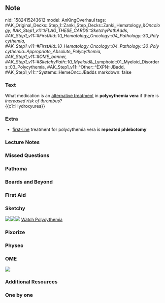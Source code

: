 ## Note
nid: 1582415243612
model: AnKingOverhaul
tags: #AK_Original_Decks::Step_1::Zanki_Step_Decks::Zanki_Hematology_&_Oncology, #AK_Step1_v11::!FLAG_THESE_CARDS::SketchyPathAdds, #AK_Step1_v11::#FirstAid::10_Hematology_Oncology::04_Pathology::30_Polycythemia, #AK_Step1_v11::#FirstAid::10_Hematology_Oncology::04_Pathology::30_Polycythemia::Appropriate_Absolute_Polycythemia, #AK_Step1_v11::#OME_banner, #AK_Step1_v11::#SketchyPath::10_Myeloid_&_Lymphoid::01_Myeloid_Disorders::03_Polycythemia, #AK_Step1_v11::^Other::^EXPN::JBadd, #AK_Step1_v11::^Systems::HemeOnc::JBadds
markdown: false

### Text
<div>
  What medication is an <u>alternative treatment</u> in <b style=
  "">polycythemia vera</b> if there is <i>increased risk of
  thrombus</i>?
</div>
<div>
  {{c1::Hydroxyurea}}
</div>

### Extra
* <u>first-line</u> treatment for polycythemia vera is <b>repeated
phlebotomy</b>

### Lecture Notes


### Missed Questions


### Pathoma


### Boards and Beyond


### First Aid


### Sketchy
<img src=
"Screen%20Shot%202020-02-22%20at%2010.10.05%20PM.JPG"><img src=
"Screen%20Shot%202020-02-22%20at%2010.10.46%20PM.JPG"><img src=
"Zoverall%20picture%20(81)_1566160514431.JPG"> <a href=
"https://dashboard.sketchy.com/study/medical/courses/medical-pathophysiology/units/medical-pathophysiology-myeloid-lymphoid/videos/medical-pathophysiology-myeloid-and-lymphoid-myeloid-disorders-polycythemia?utm_source=anki&utm_medium=partnership&utm_campaign=february_update&utm_content=medical">
Watch Polycythemia</a>

### Pixorize


### Physeo


### OME
<div class="ome-widget">
  <a href="https://onlinemeded.org?ref=anki"><img src=
  "_OME_AnkiFlashcards_General_4.png"></a>
</div>

### Additional Resources


### One by one

